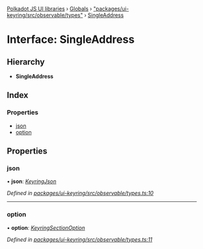 [Polkadot JS UI libraries](../README.md) › [Globals](../globals.md) › ["packages/ui-keyring/src/observable/types"](../modules/_packages_ui_keyring_src_observable_types_.md) › [SingleAddress](_packages_ui_keyring_src_observable_types_.singleaddress.md)

# Interface: SingleAddress

## Hierarchy

* **SingleAddress**

## Index

### Properties

* [json](_packages_ui_keyring_src_observable_types_.singleaddress.md#json)
* [option](_packages_ui_keyring_src_observable_types_.singleaddress.md#option)

## Properties

###  json

• **json**: *[KeyringJson](_packages_ui_keyring_src_types_.keyringjson.md)*

*Defined in [packages/ui-keyring/src/observable/types.ts:10](https://github.com/polkadot-js/ui/blob/db6948d6/packages/ui-keyring/src/observable/types.ts#L10)*

___

###  option

• **option**: *[KeyringSectionOption](_packages_ui_keyring_src_options_types_.keyringsectionoption.md)*

*Defined in [packages/ui-keyring/src/observable/types.ts:11](https://github.com/polkadot-js/ui/blob/db6948d6/packages/ui-keyring/src/observable/types.ts#L11)*
